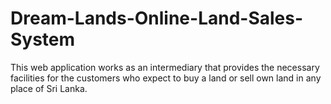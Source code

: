 # Dream-Lands-Online-Land-Sales-System
This web application works as an intermediary that provides the necessary facilities for the customers who expect to buy a land or sell own land in any place of Sri Lanka.
